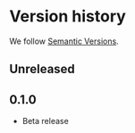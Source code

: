 # Version history

We follow [Semantic Versions](https://semver.org/).

## Unreleased

## 0.1.0

- Beta release
